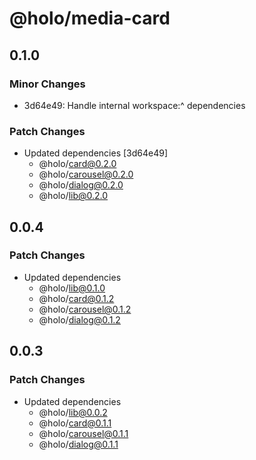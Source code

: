 # @holo/media-card

## 0.1.0

### Minor Changes

- 3d64e49: Handle internal workspace:^ dependencies

### Patch Changes

- Updated dependencies [3d64e49]
  - @holo/card@0.2.0
  - @holo/carousel@0.2.0
  - @holo/dialog@0.2.0
  - @holo/lib@0.2.0

## 0.0.4

### Patch Changes

- Updated dependencies
  - @holo/lib@0.1.0
  - @holo/card@0.1.2
  - @holo/carousel@0.1.2
  - @holo/dialog@0.1.2

## 0.0.3

### Patch Changes

- Updated dependencies
  - @holo/lib@0.0.2
  - @holo/card@0.1.1
  - @holo/carousel@0.1.1
  - @holo/dialog@0.1.1
